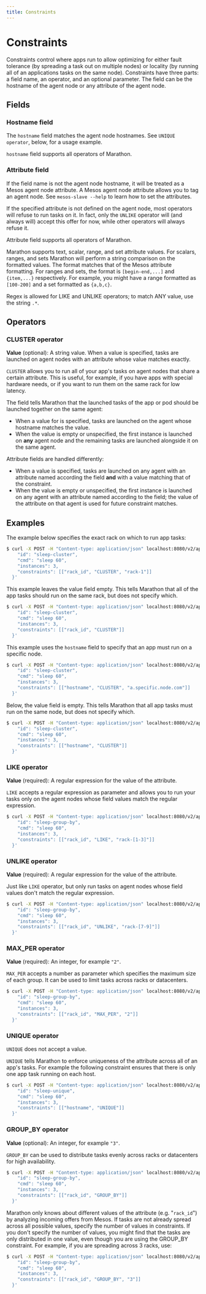 ```yaml
---
title: Constraints
---
```


# Constraints

Constraints control where apps run to allow optimizing for either fault tolerance (by spreading a task out on multiple nodes) or locality (by running all of an applications tasks on the same node). Constraints have three parts: a field name, an operator, and an optional parameter. The field can be the hostname of the agent node or any attribute of the agent node.

## Fields

### Hostname field

The `hostname` field matches the agent node hostnames. See `UNIQUE operator`, below, for a usage example.

`hostname` field supports all operators of Marathon.

### Attribute field

If the field name is not the agent node hostname, it will be treated as a Mesos agent node attribute. A Mesos agent node attribute allows you to tag an agent node. See `mesos-slave --help` to learn how to set the attributes.

If the specified attribute is not defined on the agent node, most operators will refuse to run tasks on it. In fact, only the `UNLIKE` operator will (and always will) accept this offer for now, while other operators will always refuse it.

Attribute field supports all operators of Marathon.

Marathon supports text, scalar, range, and set attribute values. For scalars, ranges, and sets Marathon will perform a string comparison on the formatted values. The format matches that of the Mesos attribute formatting. For ranges and sets, the format is `[begin-end,...]` and `{item,...}` respectively. For example, you might have a range formatted as `[100-200]` and a set formatted as `{a,b,c}`.

Regex is allowed for LIKE and UNLIKE operators; to match ANY value, use the string `.*`.

## Operators

### CLUSTER operator
**Value** (optional): A string value.
When a value is specified, tasks are launched on agent nodes with an attribute whose value matches exactly.

`CLUSTER` allows you to run all of your app's tasks on agent nodes that share a certain attribute.
This is useful, for example, if you have apps with special hardware needs, or if you want to run them on the same rack for low latency.

The <hostname> field tells Marathon that the launched tasks of the app or pod should be launched together on the same agent:
* When a value for <hostname> is specified, tasks are launched on the agent whose hostname matches the value.
* When the <hostname> value is empty or unspecified, the first instance is launched on **any** agent node and the remaining tasks are launched alongside it on the same agent.

Attribute fields are handled differently:
* When a value is specified, tasks are launched on any agent with an attribute named according the field **and** with a value matching that of the constraint.
* When the value is empty or unspecified, the first instance is launched on any agent with an attribute named according to the field; the value of the attribute on that agent is used for future constraint matches.

## Examples
The example below specifies the exact rack on which to run app tasks:

``` bash
$ curl -X POST -H "Content-type: application/json" localhost:8080/v2/apps -d '{
    "id": "sleep-cluster",
    "cmd": "sleep 60",
    "instances": 3,
    "constraints": [["rack_id", "CLUSTER", "rack-1"]]
  }'
```

This example leaves the value field empty. This tells Marathon that all of the app tasks should run on the same rack, but does not specify which.

``` bash
$ curl -X POST -H "Content-type: application/json" localhost:8080/v2/apps -d '{
    "id": "sleep-cluster",
    "cmd": "sleep 60",
    "instances": 3,
    "constraints": [["rack_id", "CLUSTER"]]
  }'
```

This example uses the `hostname` field to specify that an app must run on a specific node.

``` bash
$ curl -X POST -H "Content-type: application/json" localhost:8080/v2/apps -d '{
    "id": "sleep-cluster",
    "cmd": "sleep 60",
    "instances": 3,
    "constraints": [["hostname", "CLUSTER", "a.specific.node.com"]]
  }'
```

Below, the value field is empty. This tells Marathon that all app tasks must run on the same node, but does not specify which.

``` bash
$ curl -X POST -H "Content-type: application/json" localhost:8080/v2/apps -d '{
    "id": "sleep-cluster",
    "cmd": "sleep 60",
    "instances": 3,
    "constraints": [["hostname", "CLUSTER"]]
  }'
```

### LIKE operator
**Value** (required): A regular expression for the value of the attribute.

`LIKE` accepts a regular expression as parameter and allows you to run your tasks only on the agent nodes whose field values match the regular expression.

``` bash
$ curl -X POST -H "Content-type: application/json" localhost:8080/v2/apps -d '{
    "id": "sleep-group-by",
    "cmd": "sleep 60",
    "instances": 3,
    "constraints": [["rack_id", "LIKE", "rack-[1-3]"]]
  }'
```

### UNLIKE operator
**Value** (required): A regular expression for the value of the attribute.

Just like `LIKE` operator, but only run tasks on agent nodes whose field values don't match the regular expression.

``` bash
$ curl -X POST -H "Content-type: application/json" localhost:8080/v2/apps -d '{
    "id": "sleep-group-by",
    "cmd": "sleep 60",
    "instances": 3,
    "constraints": [["rack_id", "UNLIKE", "rack-[7-9]"]]
  }'
```

### MAX_PER operator
**Value** (required): An integer, for example `"2"`.

`MAX_PER` accepts a number as parameter which specifies the maximum size of each group. It can be used to limit tasks across racks or datacenters.

``` bash
$ curl -X POST -H "Content-type: application/json" localhost:8080/v2/apps -d '{
    "id": "sleep-group-by",
    "cmd": "sleep 60",
    "instances": 3,
    "constraints": [["rack_id", "MAX_PER", "2"]]
  }'
```

### UNIQUE operator
`UNIQUE` does not accept a value.

`UNIQUE` tells Marathon to enforce uniqueness of the attribute across all of an app's tasks. For example the following constraint ensures that there is only one app task running on each host.

``` bash
$ curl -X POST -H "Content-type: application/json" localhost:8080/v2/apps -d '{
    "id": "sleep-unique",
    "cmd": "sleep 60",
    "instances": 3,
    "constraints": [["hostname", "UNIQUE"]]
  }'
```

### GROUP_BY operator
**Value** (optional): An integer, for example `"3"`.

`GROUP_BY` can be used to distribute tasks evenly across racks or datacenters for high availability.

``` bash
$ curl -X POST -H "Content-type: application/json" localhost:8080/v2/apps -d '{
    "id": "sleep-group-by",
    "cmd": "sleep 60",
    "instances": 3,
    "constraints": [["rack_id", "GROUP_BY"]]
  }'
```

Marathon only knows about different values of the attribute (e.g. "`rack_id`") by analyzing incoming offers from Mesos. If tasks are not already spread across all possible values, specify the number of values in constraints. If you don't specify the number of values, you might find that the tasks are only distributed in one value, even though you are using the GROUP_BY constraint. For example, if you are spreading across 3 racks, use:

``` bash
$ curl -X POST -H "Content-type: application/json" localhost:8080/v2/apps -d '{
    "id": "sleep-group-by",
    "cmd": "sleep 60",
    "instances": 3,
    "constraints": [["rack_id", "GROUP_BY", "3"]]
  }'
```
